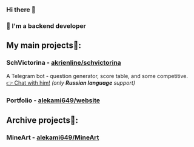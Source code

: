 ### Hi there 👋

### 👤 I'm a backend developer

## My main projects🤗: 
### SchVictorina - [akrienline/schvictorina](https://github.com/akrienline/schvictorina)

A Telegram bot - question generator, score table, and some competitive. <br>
 [👉 Chat with him!](https://t.me/schvictorina_bot) *(only **Russian language** support)*

### Portfolio - [alekami649/website](https://github.com/alekami649/website)

## Archive projects🤫:
### MineArt - [alekami649/MineArt](https://github.com/alekami649/MineArt)
